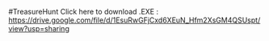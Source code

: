 #TreasureHunt
  Click here to download .EXE : https://drive.google.com/file/d/1EsuRwGFjCxd6XEuN_Hfm2XsGM4QSUspt/view?usp=sharing
